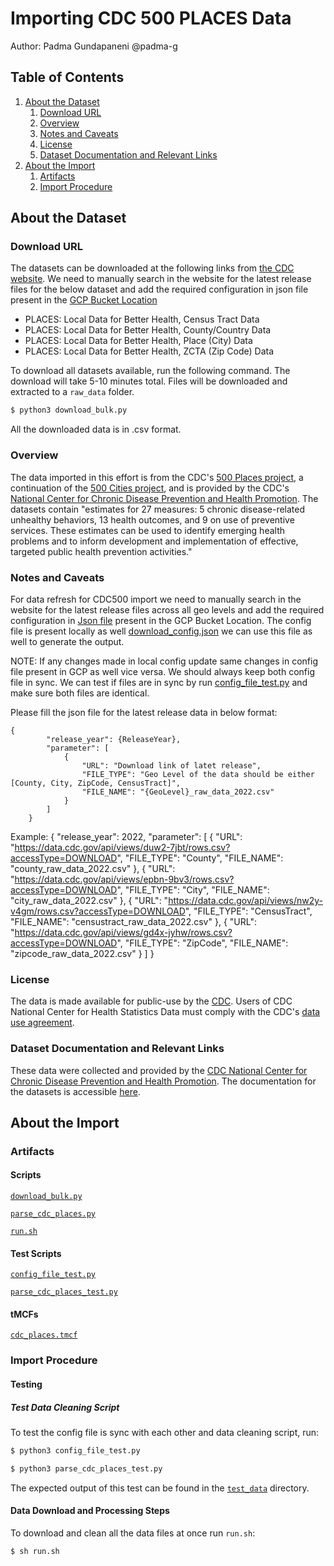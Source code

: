# Importing CDC 500 PLACES Data

Author: Padma Gundapaneni @padma-g

## Table of Contents
1. [About the Dataset](#about-the-dataset)
    1. [Download URL](#download-url)
    2. [Overview](#overview)
    3. [Notes and Caveats](#notes-and-caveats)
    4. [License](#license)
    5. [Dataset Documentation and Relevant Links](#dataset-documentation-and-relevant-links)
2. [About the Import](#about-the-import)
    1. [Artifacts](#artifacts)
    2. [Import Procedure](#import-procedure)

## About the Dataset

### Download URL
The datasets can be downloaded at the following links from [the CDC website](https://chronicdata.cdc.gov/browse?category=500+Cities+%26+Places&sortBy=newest&utf8). We need to manually search in the website for the latest release files for the below dataset and add the required configuration in json file present in the [GCP Bucket Location](gs://datcom-csv/cdc500_places/)
- PLACES: Local Data for Better Health, Census Tract Data
- PLACES: Local Data for Better Health, County/Country Data
- PLACES: Local Data for Better Health, Place (City) Data
- PLACES: Local Data for Better Health, ZCTA (Zip Code) Data

To download all datasets available, run the following command. The download will take 5-10 minutes total. Files will be downloaded and extracted to a `raw_data` folder.
```bash
$ python3 download_bulk.py
```

All the downloaded data is in .csv format. 

### Overview
The data imported in this effort is from the CDC's [500 Places project](https://www.cdc.gov/places/about/index.html), a continuation of the [500 Cities project](https://www.cdc.gov/places/about/500-cities-2016-2019/index.html), and is provided by the CDC's [National Center for Chronic Disease Prevention and Health Promotion](https://www.cdc.gov/chronicdisease/index.htm). The datasets contain "estimates for 27 measures: 5 chronic disease-related unhealthy behaviors, 13 health outcomes, and 9 on use of preventive services. These estimates can be used to identify emerging health problems and to inform development and implementation of effective, targeted public health prevention activities."

### Notes and Caveats

For data refresh for CDC500 import we need to manually search in the website for the latest release files across all geo levels and add the required configuration in [Json file](gs://datcom-csv/cdc500_places/download_config.json) present in the GCP Bucket Location. The config file is present locally as well [download_config.json](https://github.com/datacommonsorg/data/blob/master/scripts/us_cdc/500_places/download_config.json) we can use this file as well to generate the output.

NOTE: If any changes made in local config update same changes in config file present in GCP as well vice versa. We should always keep both config file in sync. We can test if files are in sync by run [config_file_test.py](https://github.com/datacommonsorg/data/blob/master/scripts/us_cdc/500_places/config_file_test.py) and make sure both files are identical.

Please fill the json file for the latest release data in below format:

```
{
        "release_year": {ReleaseYear}, 
        "parameter": [
            {
                "URL": "Download link of latet release",
                "FILE_TYPE": "Geo Level of the data should be either [County, City, ZipCode, CensusTract]",
                "FILE_NAME": "{GeoLevel}_raw_data_2022.csv"
            }
        ]
    }
```

Example:
{
        "release_year": 2022,
        "parameter": [
            {
                "URL": "https://data.cdc.gov/api/views/duw2-7jbt/rows.csv?accessType=DOWNLOAD",
                "FILE_TYPE": "County",
                "FILE_NAME": "county_raw_data_2022.csv"
            },
            {
                "URL": "https://data.cdc.gov/api/views/epbn-9bv3/rows.csv?accessType=DOWNLOAD",
                "FILE_TYPE": "City",
                "FILE_NAME": "city_raw_data_2022.csv"
            },
            {
                "URL": "https://data.cdc.gov/api/views/nw2y-v4gm/rows.csv?accessType=DOWNLOAD",
                "FILE_TYPE": "CensusTract",
                "FILE_NAME": "censustract_raw_data_2022.csv"
            },
            {
                "URL": "https://data.cdc.gov/api/views/gd4x-jyhw/rows.csv?accessType=DOWNLOAD",
                "FILE_TYPE": "ZipCode",
                "FILE_NAME": "zipcode_raw_data_2022.csv"
            }
        ]
    }

### License
The data is made available for public-use by the [CDC](https://www.cdc.gov/nchs/data_access/ftp_data.htm). Users of CDC National Center for Health Statistics Data must comply with the CDC's [data use agreement](https://www.cdc.gov/nchs/data_access/restrictions.htm).

### Dataset Documentation and Relevant Links
These data were collected and provided by the [CDC National Center for Chronic Disease Prevention and Health Promotion](https://www.cdc.gov/chronicdisease/index.htm). The documentation for the datasets is accessible [here](https://www.cdc.gov/places/about/index.html).

## About the Import

### Artifacts

#### Scripts
[`download_bulk.py`](https://github.com/datacommonsorg/data/blob/master/scripts/us_cdc/500_places/download_bulk.py)

[`parse_cdc_places.py`](https://github.com/datacommonsorg/data/blob/master/scripts/us_cdc/500_places/parse_cdc_places.py)

[`run.sh`](https://github.com/datacommonsorg/data/blob/master/scripts/us_cdc/500_places/run.sh)

#### Test Scripts
[`config_file_test.py`](https://github.com/datacommonsorg/data/blob/master/scripts/us_cdc/500_places/config_file_test.py)

[`parse_cdc_places_test.py`](https://github.com/datacommonsorg/data/blob/master/scripts/us_cdc/500_places/parse_cdc_places_test.py)

#### tMCFs
[`cdc_places.tmcf`](https://github.com/datacommonsorg/data/blob/master/scripts/us_cdc/500_places/cdc_places.tmcf)

### Import Procedure

#### Testing

##### Test Data Cleaning Script

To test the config file is sync with each other and data cleaning script, run:

```bash
$ python3 config_file_test.py
```

```bash
$ python3 parse_cdc_places_test.py
```

The expected output of this test can be found in the [`test_data`](https://github.com/datacommonsorg/data/blob/master/scripts/us_cdc/500_places/test_data/) directory.

#### Data Download and Processing Steps

To download and clean all the data files at once run `run.sh`:

```bash
$ sh run.sh
```
